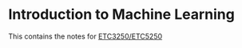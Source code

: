 # Introduction to Machine Learning

This contains the notes for [ETC3250/ETC5250](https://github.com/numbats/iml)
